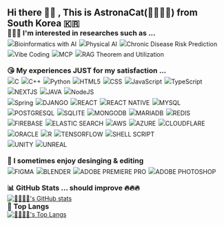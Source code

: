 <h2 style="margin: 0;">Hi there 🤚🏻 , This is AstronaCat(👩🏻‍🚀🐱) from South Korea 🇰🇷</h2>

<h3 style="margin: 0;">👩🏻‍🎓 I'm interested in researches such as ... </h3>
<p style="line-height: 1.6; margin-top: 4px;">
<img src="https://img.shields.io/badge/Bioinformatics%20with-AI-yellow" alt="Bioinformatics with AI" style="margin:1px;">
<img src="https://img.shields.io/badge/Physical%20AI-blue" alt="Physical AI" style="margin:1px;">
<img src="https://img.shields.io/badge/Chronic%20Disease-Risk%20Prediction-red" alt="Chronic Disease Risk Prediction" style="margin:1px;"><br>
<img src="https://img.shields.io/badge/Vibe-Coding-orange" alt="Vibe Coding" style="margin:1px;">
<img src="https://img.shields.io/badge/MCP-brown" alt="MCP" style="margin:1px;">
<img src="https://img.shields.io/badge/RAG-Theorem%20and%20Building-purple" alt="RAG Theorem and Utilization" style="margin:1px;"><br>
</p>

<h3 style="margin: 0;">😘 My experiences JUST for my satisfaction ...</h3>
<p style="line-height: 1.6; margin-top: 4px;">
<img src="https://img.shields.io/badge/C-00599C?style=flat&logo=c&logoColor=white" alt="C" style="margin:1px;">
<img src="https://img.shields.io/badge/C%2B%2B-00599C?style=flat&logo=c%2B%2B&logoColor=white" alt="C++" style="margin:1px;">
<img src="https://img.shields.io/badge/Python-3776AB?style=flat&logo=python&logoColor=white" alt="Python" style="margin:1px;">
<img src="https://img.shields.io/badge/HTML5-E34F26?style=flat&logo=html5&logoColor=white" alt="HTML5" style="margin:1px;">
<img src="https://img.shields.io/badge/CSS-239120?&style=flat&logo=css3&logoColor=white" alt="CSS" style="margin:1px;">
<img src="https://img.shields.io/badge/JavaScript-F7DF1E?style=flat&logo=JavaScript&logoColor=white" alt="JavaScript" style="margin:1px;">
<img src="https://img.shields.io/badge/TypeScript-007ACC?style=flat&logo=typescript&logoColor=white" alt="TypeScript" style="margin:1px;">
<img src="https://img.shields.io/badge/Next.js-000?logo=nextdotjs&logoColor=fff&style=flat" alt="NEXTJS" style="margin:1px;">
<img src="https://img.shields.io/badge/Java-ED8B00?style=flat&logo=openjdk&logoColor=white" alt="JAVA" style="margin:1px;">
<img src="https://img.shields.io/badge/Node.js-43853D?style=flat&logo=node.js&logoColor=white" alt="NodeJS" style="margin:1px;"><br>
<img src="https://img.shields.io/badge/Spring-6DB33F?style=flat&logo=spring&logoColor=white" alt="Spring" style="margin:1px;">
<img src="https://img.shields.io/badge/Django-092E20?style=flat&logo=django&logoColor=white" alt="DJANGO" style="margin:1px;">
<img src="https://img.shields.io/badge/React-20232A?style=flat&logo=react&logoColor=61DAFB" alt="REACT" style="margin:1px;">
<img src="https://img.shields.io/badge/React_Native-20232A?style=flat&logo=react&logoColor=61DAFB" alt="REACT NATIVE" style="margin:1px;">
<img src="https://img.shields.io/badge/MySQL-00000F?style=flat&logo=mysql&logoColor=white" alt="MYSQL" style="margin:1px;">
<img src="https://img.shields.io/badge/PostgreSQL-316192?style=flat&logo=postgresql&logoColor=white" alt="POSTGRESQL" style="margin:1px;">
<img src="https://img.shields.io/badge/SQLite-07405E?style=flat&logo=sqlite&logoColor=white" alt="SQLITE" style="margin:1px;">
<img src="https://img.shields.io/badge/MongoDB-4EA94B?style=flat&logo=mongodb&logoColor=white" alt="MONGODB" style="margin:1px;">
<img src="https://img.shields.io/badge/MariaDB-003545?style=flat&logo=mariadb&logoColor=white" alt="MARIADB" style="margin:1px;">
<img src="https://img.shields.io/badge/redis-%23DD0031.svg?&style=flat&logo=redis&logoColor=white" alt="REDIS" style="margin:1px;"><br>
<img src="https://img.shields.io/badge/Firebase-039BE5?style=flat&logo=Firebase&logoColor=white" alt="FIREBASE" style="margin:1px;">
<img src="https://img.shields.io/badge/Elastic_Search-005571?style=flat&logo=elasticsearch&logoColor=white" alt="ELASTIC SEARCH" style="margin:1px;">
<img src="https://img.shields.io/badge/Amazon_AWS-FF9900?style=flat&logo=amazonaws&logoColor=white" alt="AWS" style="margin:1px;">
<img src="https://img.shields.io/badge/Microsoft_Azure-0089D6?style=flat&logo=microsoft-azure&logoColor=white" alt="AZURE" style="margin:1px;">
<img src="https://img.shields.io/badge/Cloudflare-F38020?style=flat&logo=Cloudflare&logoColor=white" alt="CLOUDFLARE" style="margin:1px;">
<img src="https://img.shields.io/badge/Oracle-F80000?style=flat&logo=oracle&logoColor=black" alt="ORACLE" style="margin:1px;">
<img src="https://img.shields.io/badge/R-276DC3?style=flat&logo=r&logoColor=white" alt="R" style="margin:1px;">
<img src="https://img.shields.io/badge/TensorFlow-FF6F00?style=flat&logo=tensorflow&logoColor=white" alt="TENSORFLOW" style="margin:1px;">
<img src="https://img.shields.io/badge/Shell_Script-121011?style=flat&logo=gnu-bash&logoColor=white" alt="SHELL SCRIPT" style="margin:1px;"><br>
<img src="https://img.shields.io/badge/Unity-100000?style=flat&logo=unity&logoColor=white" alt="UNITY" style="margin:1px;">
<img src="https://img.shields.io/badge/unrealengine-%23313131.svg?style=flat&logo=unrealengine&logoColor=white" alt="UNREAL" style="margin:1px;">
</p>

<h3 style="margin: 0;">🤩 I sometimes enjoy desinging & editing</h3>
<p style="line-height: 1.6; margin-top: 4px;">
<img src="https://img.shields.io/badge/Figma-F24E1E?style=flat&logo=figma&logoColor=white" alt="FIGMA" style="margin:1px;">
<img src="https://img.shields.io/badge/blender-%23F5792A.svg?style=flat&logo=blender&logoColor=white" alt="BLENDER" style="margin:1px;">
<img src="https://img.shields.io/badge/Adobe%20Premiere%20Pro-9999FF?style=flat&logo=Adobe%20Premiere%20Pro&logoColor=white" alt="ADOBE PREMIERE PRO" style="margin:1px;">
<img src="https://img.shields.io/badge/Adobe%20Photoshop-31A8FF?style=flat&logo=Adobe%20Photoshop&logoColor=black" alt="ADOBE PHOTOSHOP" style="margin:1px;">
</p>

<h3 style="margin: 0;">📊 GitHub Stats ... should improve 🔥🔥🔥</h3>
<a href="https://github.com/AstronaCat/github-readme-stats">
  <img src="https://github-readme-stats.vercel.app/api?username=AstronaCat&contribs&count_private=true&show_icons=true&&theme=cobalt" alt="👩🏻‍🚀🐱's GitHub stats">
</a>
<h3 style="margin: 0;">👑 Top Langs</h3>
<a href="https://github.com/AstronaCat/github-readme-stats">
  <img src="https://github-readme-stats.vercel.app/api/top-langs/?username=AstronaCat&layout=compact" alt="👩🏻‍🚀🐱's Top Langs">
</a>
